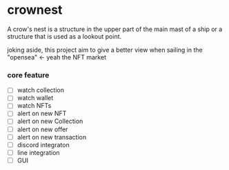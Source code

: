 # crownest
A crow's nest is a structure in the upper part of the main mast of a ship or a structure that is used as a lookout point.

joking aside, this project aim to give a better view when sailing in the "opensea" <- yeah the NFT market

### core feature
 - [ ] watch collection
 - [ ] watch wallet
 - [ ] watch NFTs
 - [ ] alert on new NFT
 - [ ] alert on new Collection
 - [ ] alert on new offer
 - [ ] alert on new transaction
 - [ ] discord integraton
 - [ ] line integration
 - [ ] GUI
